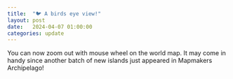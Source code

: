 ```yaml
---
title:  "🐦 A birds eye view!"
layout: post
date:   2024-04-07 01:00:00
categories: update
---
```


You can now zoom out with mouse wheel on the world map. It may come in handy since another batch of new islands just appeared
in Mapmakers Archipelago!
